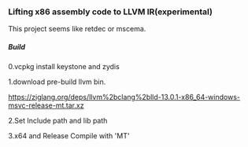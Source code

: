 ### Lifting x86 assembly code to LLVM IR(experimental)

This project seems like retdec or mscema.







##### Build

0.vcpkg install keystone and zydis

1.download pre-build llvm bin.

https://ziglang.org/deps/llvm%2bclang%2blld-13.0.1-x86_64-windows-msvc-release-mt.tar.xz

2.Set Include path and lib path

3.x64 and Release Compile with 'MT'